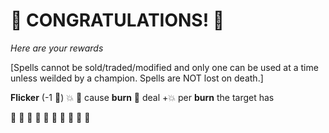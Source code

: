 # :sparkler: CONGRATULATIONS! :sparkler: 
*Here are your rewards*

[Spells cannot be sold/traded/modified and only one can be used at a time unless weilded by a champion. Spells are NOT lost on death.]

**Flicker** (-1 🔷) :boom: :twisted_rightwards_arrows: cause __burn__ 🔀 deal +💥 per __burn__ the target has

:sparkler: :sparkler: :sparkler: :sparkler: :sparkler: :sparkler: :sparkler: :sparkler: :sparkler: :sparkler: 
